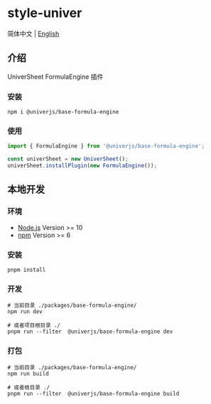 # style-univer

简体中文 | [English](./README.md)

## 介绍

UniverSheet FormulaEngine 插件

### 安装

```shell
npm i @univerjs/base-formula-engine
```

### 使用

```js
import { FormulaEngine } from '@univerjs/base-formula-engine';

const univerSheet = new UniverSheet();
univerSheet.installPlugin(new FormulaEngine());
```

## 本地开发

### 环境

-   [Node.js](https://nodejs.org/en/) Version >= 10
-   [npm](https://www.npmjs.com/) Version >= 6

### 安装

```
pnpm install
```

### 开发

```
# 当前目录 ./packages/base-formula-engine/
npm run dev

# 或者项目根目录 ./
pnpm run --filter  @univerjs/base-formula-engine dev
```

### 打包

```
# 当前目录 ./packages/base-formula-engine/
npm run build

# 或者根目录 ./
pnpm run --filter  @univerjs/base-formula-engine build
```
